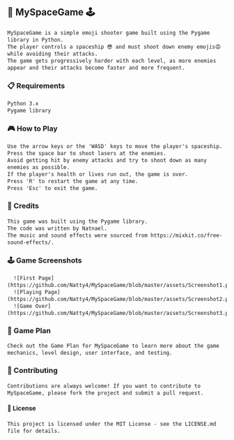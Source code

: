 ## 🚀 MySpaceGame 🕹️

    MySpaceGame is a simple emoji shooter game built using the Pygame library in Python. 
    The player controls a spaceship 😎 and must shoot down enemy emojis😡 while avoiding their attacks. 
    The game gets progressively harder with each level, as more enemies appear and their attacks become faster and more frequent.

### 📋 Requirements

    Python 3.x
    Pygame library

### 🎮 How to Play

    Use the arrow keys or the 'WASD' keys to move the player's spaceship.
    Press the space bar to shoot lasers at the enemies.
    Avoid getting hit by enemy attacks and try to shoot down as many enemies as possible.
    If the player's health or lives run out, the game is over.
    Press 'R' to restart the game at any time.
    Press 'Esc' to exit the game.

### 🎉 Credits

    This game was built using the Pygame library.
    The code was written by Natnael.
    The music and sound effects were sourced from https://mixkit.co/free-sound-effects/.

### 🕹️ Game Screenshots

      ![First Page](https://github.com/Natty4/MySpaceGame/blob/master/assets/Screenshot1.png)
      ![Playing Page](https://github.com/Natty4/MySpaceGame/blob/master/assets/Screenshot2.png)
      ![Game Over](https://github.com/Natty4/MySpaceGame/blob/master/assets/Screenshot3.png)
      

### 📝 Game Plan
    Check out the Game Plan for MySpaceGame to learn more about the game mechanics, level design, user interface, and testing.
  
### 🤝 Contributing
    Contributions are always welcome! If you want to contribute to MySpaceGame, please fork the project and submit a pull request.
  
#### 📄 License

    This project is licensed under the MIT License - see the LICENSE.md file for details.
